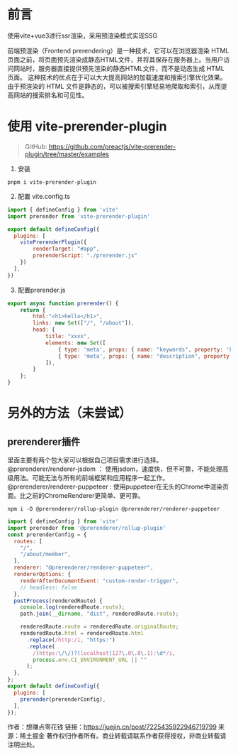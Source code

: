 
# 前言
使用vite+vue3进行ssr渲染，采用预渲染模式实现SSG

前端预渲染（Frontend prerendering）是一种技术，它可以在浏览器渲染 HTML页面之前，将页面预先渲染成静态HTML文件，并将其保存在服务器上。当用户访问网站时，服务器直接提供预先渲染的静态HTML文件，而不是动态生成 HTML 页面。
这种技术的优点在于可以大大提高网站的加载速度和搜索引擎优化效果。由于预渲染的 HTML 文件是静态的，可以被搜索引擎轻易地爬取和索引，从而提高网站的搜索排名和可见性。

# 使用 vite-prerender-plugin

> GitHub: https://github.com/preactjs/vite-prerender-plugin/tree/master/examples

1. 安装
```shell
pnpm i vite-prerender-plugin
```
2. 配置 vite.config.ts
```javascript
import { defineConfig } from 'vite'
import prerender from 'vite-prerender-plugin'

export default defineConfig({
  plugins: [
    vitePrerenderPlugin({
        renderTarget: "#app",
        prerenderScript: "./prerender.js"
    })
  ],
})
```
3. 配置prerender.js
```javascript
export async function prerender() {
    return {
        html:"<h1>hello</h1>",
        links: new Set(["/", "/about"]),
        head: {
            title: "xxxx",
            elements: new Set([
                { type: 'meta', props: { name: "keywords", property: 'keywords', content: 'xxxx' } },
                { type: 'meta', props: { name: "description", property: 'description', content: 'xxxx' } },
            ]),
        }
    };
}
```

# 另外的方法（未尝试）
 
## prerenderer插件
里面主要有两个包大家可以根据自己项目需求进行选择。
@prerenderer/renderer-jsdom  ： 使用jsdom，速度快，但不可靠，不能处理高级用法。可能无法与所有的前端框架和应用程序一起工作。
@prerenderer/renderer-puppeteer : 使用puppeteer在无头的Chrome中渲染页面。比之前的ChromeRenderer更简单、更可靠。

```shell
npm i -D @prerenderer/rollup-plugin @prerenderer/renderer-puppeteer
```

```javascript
import { defineConfig } from 'vite'
import prerender from '@prerenderer/rollup-plugin'
const prerenderConfig = {
  routes: [
    "/",
    "/about/member",
  ],
  renderer: "@prerenderer/renderer-puppeteer",
  rendererOptions: {
    renderAfterDocumentEvent: "custom-render-trigger",
    // headless: false
  },
  postProcess(renderedRoute) {
    console.log(renderedRoute.route);
    path.join(__dirname, "dist", renderedRoute.route);

    renderedRoute.route = renderedRoute.originalRoute;
    renderedRoute.html = renderedRoute.html
      .replace(/http:/i, "https:")
      .replace(
        /(https:\/\/)?(localhost|127\.0\.0\.1):\d*/i,
        process.env.CI_ENVIRONMENT_URL || ""
      );
  },
};
export default defineConfig({
  plugins: [
    prerender(prerenderConfig),
  ],
});
```



作者：想赚点零花钱
链接：https://juejin.cn/post/7225435922946719799
来源：稀土掘金
著作权归作者所有。商业转载请联系作者获得授权，非商业转载请注明出处。
